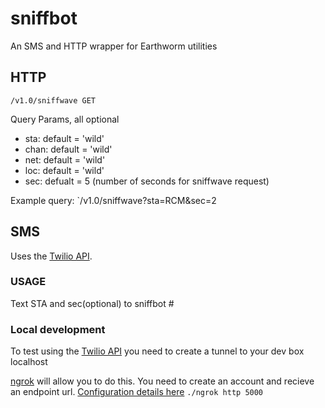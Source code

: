 # sniffbot
An SMS and HTTP wrapper for Earthworm utilities

## HTTP
`/v1.0/sniffwave GET`

Query Params, all optional
* sta: default = 'wild'
* chan: default = 'wild'
* net: default = 'wild'
* loc: default = 'wild'
* sec: defualt = 5 (number of seconds for sniffwave request)

Example query:
`/v1.0/sniffwave?sta=RCM&sec=2
## SMS 
Uses the [Twilio API](https://www.twilio.com). 
### USAGE
Text STA and sec(optional) to sniffbot #

### Local development
To test using the [Twilio API](https://www.twilio.com) you need to create a tunnel to your dev box localhost

[ngrok](https://ngrok.com) will allow you to do this. You need to create an account and recieve an endpoint url. 
[Configuration details here](https://www.twilio.com/blog/2013/10/test-your-webhooks-locally-with-ngrok.html)
`./ngrok http 5000`


